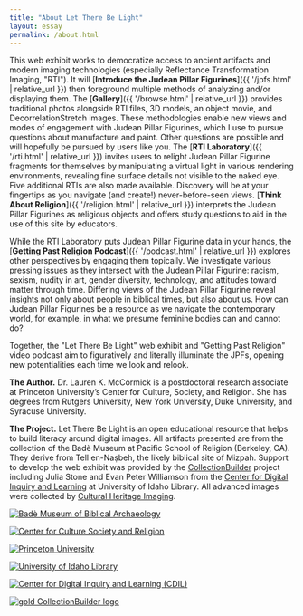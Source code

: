 ```yaml
---
title: "About Let There Be Light"
layout: essay
permalink: /about.html
---
```


This web exhibit works to democratize access to ancient artifacts and modern imaging technologies (especially Reflectance Transformation Imaging, "RTI"). It will [**Introduce the Judean Pillar Figurines**]({{ '/jpfs.html' | relative_url }}) then foreground multiple methods of analyzing and/or displaying them. The [**Gallery**]({{ '/browse.html' | relative_url }}) provides traditional photos alongside RTI files, 3D models, an object movie, and DecorrelationStretch images. These methodologies enable new views and modes of engagement with Judean Pillar Figurines, which I use to pursue questions about manufacture and paint. Other questions are possible and will hopefully be pursued by users like you. The [**RTI Laboratory**]({{ '/rti.html' | relative_url }}) invites users to relight Judean Pillar Figurine fragments for themselves by manipulating a virtual light in various rendering environments, revealing fine surface details not visible to the naked eye. Five additional RTIs are also made available. Discovery will be at your fingertips as you navigate (and create!) never-before-seen views. [**Think About Religion**]({{ '/religion.html' | relative_url }}) interprets the Judean Pillar Figurines as religious objects and offers study questions to aid in the use of this site by educators.

While the RTI Laboratory puts Judean Pillar Figurine data in your hands, the [**Getting Past Religion Podcast**]({{ '/podcast.html' | relative_url }}) explores other perspectives by engaging them topically. We investigate various pressing issues as they intersect with the Judean Pillar Figurine: racism, sexism, nudity in art, gender diversity, technology, and attitudes toward matter through time. Differing views of the Judean Pillar Figurine reveal insights not only about people in biblical times, but also about us. How can Judean Pillar Figurines be a resource as we navigate the contemporary world, for example, in what we presume feminine bodies can and cannot do?

Together, the "Let There Be Light" web exhibit and "Getting Past Religion" video podcast aim to figuratively and literally illuminate the JPFs, opening new potentialities each time we look and relook.

**The Author.** Dr. Lauren K. McCormick is a postdoctoral research associate at Princeton University’s Center for Culture, Society, and Religion. She has degrees from Rutgers University, New York University, Duke University, and Syracuse University. 

**The Project.** Let There Be Light is an open educational resource that helps to build literacy around digital images. All artifacts presented are from the collection of the Badè Museum at Pacific School of Religion (Berkeley, CA). They derive from Tell en-Naṣbeh, the likely biblical site of Mizpah. Support to develop the web exhibit was provided by the [CollectionBuilder](https://collectionbuilder.github.io/) project including Julia Stone and Evan Peter Williamson from the [Center for Digital Inquiry and Learning](https://cdil.lib.uidaho.edu/) at University of Idaho Library. All advanced images were collected by [Cultural Heritage Imaging](https://culturalheritageimaging.org/). 

<p class="mb-3">
    <a href="https://www.psr.edu/centers/bade-museum/" target="_blank" rel="noopener" title="Badè Museum of Biblical Archaeology">
        <img class="img-fluid about-logos p-2 bg-white rounded" src="{{ '/assets/img/BADE-PSR-Color.webp' | relative_url }}" alt="Badè Museum of Biblical Archaeology" >
    </a>
</p>
<p class="mb-3">
    <a href="https://csr.princeton.edu/" target="_blank" rel="noopener" title="Center for Culture Society and Religion">
        <img class="img-fluid about-logos p-2 bg-white rounded" src="{{ '/assets/img/CSR_Brand_Logo_Color_2 lines_type0.webp' | relative_url }}" alt="Center for Culture Society and Religion" >
    </a>
</p>
<p class="mb-3">
    <a href="https://princeton.edu/" target="_blank" rel="noopener" title="Princeton University">
        <img class="img-fluid about-logos p-2 bg-white rounded" src="{{ '/assets/img/Princeton_University_logo.svg' | relative_url }}" alt="Princeton University" >
    </a>
</p>
<p class="mb-3">
    <a href="https://www.lib.uidaho.edu/" target="_blank" rel="noopener" title="University of Idaho Library">
        <img class="img-fluid about-logos p-2 bg-white rounded" src="https://www.lib.uidaho.edu/media/images/ui_library_horizontal.png" alt="University of Idaho Library" >
    </a>
</p>
<p class="mb-3">
    <a href="https://cdil.lib.uidaho.edu/" target="_blank" rel="noopener" title="Center for Digital Inquiry and Learning">
        <img class="img-fluid about-logos p-2 bg-white rounded" src="https://cdil.lib.uidaho.edu/assets/img/cdil-logo-black.svg" alt="Center for Digital Inquiry and Learning (CDIL)" >
    </a>
</p>
<p class="mb-3">
    <a href="https://collectionbuilder.github.io/" target="_blank" rel="noopener" title="CollectionBuilder">
        <img class="img-fluid about-logos p-2 bg-white rounded" src="{{ '/assets/img/collectionbuilder-logo.png' | relative_url }}" title="Center for Digital Inquiry and Learning" alt="gold CollectionBuilder logo" >
    </a>
</p>
